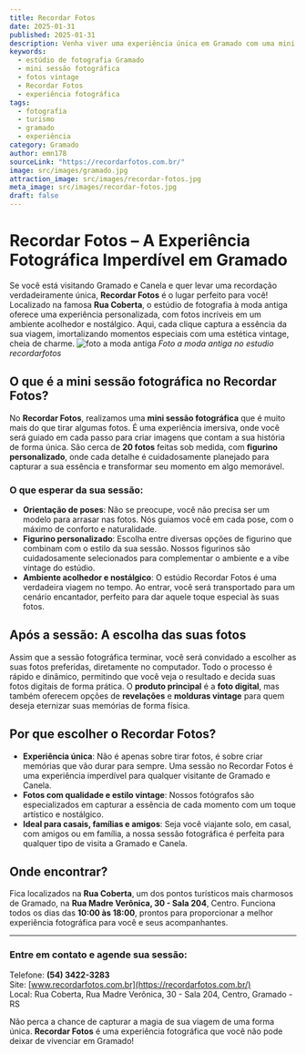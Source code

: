 ```yaml
---
title: Recordar Fotos
date: 2025-01-31
published: 2025-01-31
description: Venha viver uma experiência única em Gramado com uma mini sessão fotográfica no Recordar Fotos.
keywords:
  - estúdio de fotografia Gramado
  - mini sessão fotográfica
  - fotos vintage
  - Recordar Fotos
  - experiência fotográfica
tags:
  - fotografia
  - turismo
  - gramado
  - experiência
category: Gramado
author: emn178
sourceLink: "https://recordarfotos.com.br/"
image: src/images/gramado.jpg
attraction_image: src/images/recordar-fotos.jpg
meta_image: src/images/recordar-fotos.jpg
draft: false
---
```


# Recordar Fotos – A Experiência Fotográfica Imperdível em Gramado

Se você está visitando Gramado e Canela e quer levar uma recordação verdadeiramente única, **Recordar Fotos** é o lugar perfeito para você! Localizado na famosa **Rua Coberta**, o estúdio de fotografia à moda antiga oferece uma experiência personalizada, com fotos incríveis em um ambiente acolhedor e nostálgico. Aqui, cada clique captura a essência da sua viagem, imortalizando momentos especiais com uma estética vintage, cheia de charme.
![foto a moda antiga](/images/recordar-fotos.jpg) _Foto a moda antiga no estudio recordarfotos_

## O que é a mini sessão fotográfica no Recordar Fotos?

No **Recordar Fotos**, realizamos uma **mini sessão fotográfica** que é muito mais do que tirar algumas fotos. É uma experiência imersiva, onde você será guiado em cada passo para criar imagens que contam a sua história de forma única. São cerca de **20 fotos** feitas sob medida, com **figurino personalizado**, onde cada detalhe é cuidadosamente planejado para capturar a sua essência e transformar seu momento em algo memorável.

### O que esperar da sua sessão:

- **Orientação de poses**: Não se preocupe, você não precisa ser um modelo para arrasar nas fotos. Nós guiamos você em cada pose, com o máximo de conforto e naturalidade.
- **Figurino personalizado**: Escolha entre diversas opções de figurino que combinam com o estilo da sua sessão. Nossos figurinos são cuidadosamente selecionados para complementar o ambiente e a vibe vintage do estúdio.
- **Ambiente acolhedor e nostálgico**: O estúdio Recordar Fotos é uma verdadeira viagem no tempo. Ao entrar, você será transportado para um cenário encantador, perfeito para dar aquele toque especial às suas fotos.

## Após a sessão: A escolha das suas fotos

Assim que a sessão fotográfica terminar, você será convidado a escolher as suas fotos preferidas, diretamente no computador. Todo o processo é rápido e dinâmico, permitindo que você veja o resultado e decida suas fotos digitais de forma prática. O **produto principal** é a **foto digital**, mas também oferecem opções de **revelações** e **molduras vintage** para quem deseja eternizar suas memórias de forma física.

## Por que escolher o Recordar Fotos?

- **Experiência única**: Não é apenas sobre tirar fotos, é sobre criar memórias que vão durar para sempre. Uma sessão no Recordar Fotos é uma experiência imperdível para qualquer visitante de Gramado e Canela.
- **Fotos com qualidade e estilo vintage**: Nossos fotógrafos são especializados em capturar a essência de cada momento com um toque artístico e nostálgico.
- **Ideal para casais, famílias e amigos**: Seja você viajante solo, em casal, com amigos ou em família, a nossa sessão fotográfica é perfeita para qualquer tipo de visita a Gramado e Canela.

## Onde encontrar?

Fica localizados na **Rua Coberta**, um dos pontos turísticos mais charmosos de Gramado, na **Rua Madre Verônica, 30 - Sala 204**, Centro. Funciona todos os dias das **10:00 às 18:00**, prontos para proporcionar a melhor experiência fotográfica para você e seus acompanhantes.

---

### Entre em contato e agende sua sessão:

Telefone: **(54) 3422-3283**  
Site: [www.recordarfotos.com.br](https://recordarfotos.com.br/)  
Local: Rua Coberta, Rua Madre Verônica, 30 - Sala 204, Centro, Gramado - RS

Não perca a chance de capturar a magia de sua viagem de uma forma única. **Recordar Fotos** é uma experiência fotográfica que você não pode deixar de vivenciar em Gramado!

